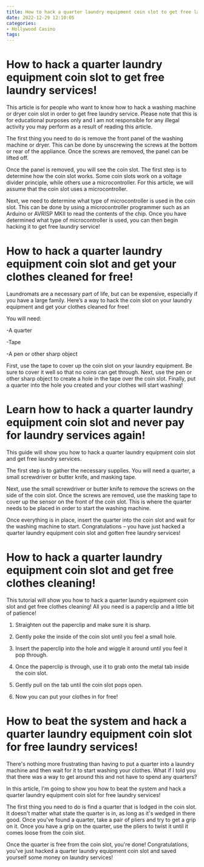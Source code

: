 ```yaml
---
title: How to hack a quarter laundry equipment coin slot to get free laundry services!
date: 2022-12-29 12:10:05
categories:
- Hollywood Casino
tags:
---
```



#  How to hack a quarter laundry equipment coin slot to get free laundry services!

This article is for people who want to know how to hack a washing machine or dryer coin slot in order to get free laundry service. Please note that this is for educational purposes only and I am not responsible for any illegal activity you may perform as a result of reading this article.

The first thing you need to do is remove the front panel of the washing machine or dryer. This can be done by unscrewing the screws at the bottom or rear of the appliance. Once the screws are removed, the panel can be lifted off.

Once the panel is removed, you will see the coin slot. The first step is to determine how the coin slot works. Some coin slots work on a voltage divider principle, while others use a microcontroller. For this article, we will assume that the coin slot uses a microcontroller.

Next, we need to determine what type of microcontroller is used in the coin slot. This can be done by using a microcontroller programmer such as an Arduino or AVRISP MKII to read the contents of the chip. Once you have determined what type of microcontroller is used, you can then begin hacking it to get free laundry service!

#  How to hack a quarter laundry equipment coin slot and get your clothes cleaned for free!

Laundromats are a necessary part of life, but can be expensive, especially if you have a large family. Here’s a way to hack the coin slot on your laundry equipment and get your clothes cleaned for free!

You will need:

-A quarter

-Tape

-A pen or other sharp object

First, use the tape to cover up the coin slot on your laundry equipment. Be sure to cover it well so that no coins can get through. Next, use the pen or other sharp object to create a hole in the tape over the coin slot. Finally, put a quarter into the hole you created and your clothes will start washing!

#  Learn how to hack a quarter laundry equipment coin slot and never pay for laundry services again!

This guide will show you how to hack a quarter laundry equipment coin slot and get free laundry services.

The first step is to gather the necessary supplies. You will need a quarter, a small screwdriver or butter knife, and masking tape.

Next, use the small screwdriver or butter knife to remove the screws on the side of the coin slot. Once the screws are removed, use the masking tape to cover up the sensor on the front of the coin slot. This is where the quarter needs to be placed in order to start the washing machine.

Once everything is in place, insert the quarter into the coin slot and wait for the washing machine to start. Congratulations – you have just hacked a quarter laundry equipment coin slot and gotten free laundry services!

#  How to hack a quarter laundry equipment coin slot and get free clothes cleaning!

This tutorial will show you how to hack a quarter laundry equipment coin slot and get free clothes cleaning! All you need is a paperclip and a little bit of patience!

1) Straighten out the paperclip and make sure it is sharp.

2) Gently poke the inside of the coin slot until you feel a small hole.

3) Insert the paperclip into the hole and wiggle it around until you feel it pop through.

4) Once the paperclip is through, use it to grab onto the metal tab inside the coin slot.

5) Gently pull on the tab until the coin slot pops open.

6) Now you can put your clothes in for free!

#  How to beat the system and hack a quarter laundry equipment coin slot for free laundry services!

There's nothing more frustrating than having to put a quarter into a laundry machine and then wait for it to start washing your clothes. What if I told you that there was a way to get around this and not have to spend any quarters?

In this article, I'm going to show you how to beat the system and hack a quarter laundry equipment coin slot for free laundry services!

The first thing you need to do is find a quarter that is lodged in the coin slot. It doesn't matter what state the quarter is in, as long as it's wedged in there good. Once you've found a quarter, take a pair of pliers and try to get a grip on it. Once you have a grip on the quarter, use the pliers to twist it until it comes loose from the coin slot.

Once the quarter is free from the coin slot, you're done! Congratulations, you've just hacked a quarter laundry equipment coin slot and saved yourself some money on laundry services!